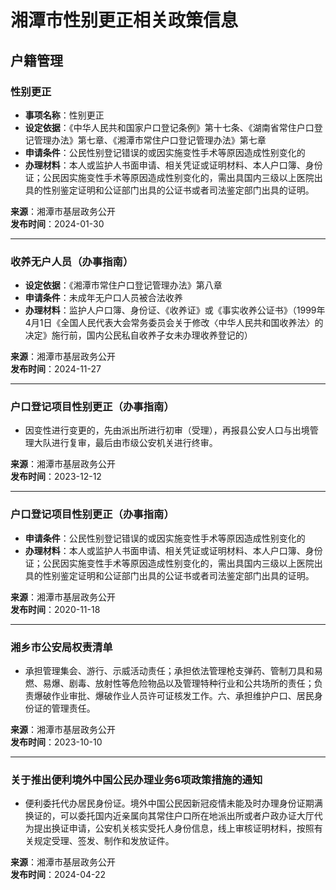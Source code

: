 # 湘潭市性别更正相关政策信息

## 户籍管理

### 性别更正
- **事项名称**：性别更正
- **设定依据**：《中华人民共和国家户口登记条例》第十七条、《湖南省常住户口登记管理办法》第七章、《湘潭市常住户口登记管理办法》第七章
- **申请条件**：公民性别登记错误的或因实施变性手术等原因造成性别变化的
- **办理材料**：本人或监护人书面申请、相关凭证或证明材料、本人户口簿、身份证；公民因实施变性手术等原因造成性别变化的，需出具国内三级以上医院出具的性别鉴定证明和公证部门出具的公证书或者司法鉴定部门出具的证明。

**来源**：湘潭市基层政务公开  
**发布时间**：2024-01-30  

---

### 收养无户人员（办事指南）
- **设定依据**：《湘潭市常住户口登记管理办法》第八章
- **申请条件**：未成年无户口人员被合法收养
- **办理材料**：监护人户口簿、身份证、《收养证》或《事实收养公证书》（1999年4月1日《全国人民代表大会常务委员会关于修改〈中华人民共和国收养法〉的决定》施行前，国内公民私自收养子女未办理收养登记的）

**来源**：湘潭市基层政务公开  
**发布时间**：2024-11-27  

---

### 户口登记项目性别更正（办事指南）
- 因变性进行变更的，先由派出所进行初审（受理），再报县公安人口与出境管理大队进行复审，最后由市级公安机关进行终审。

**来源**：湘潭市基层政务公开  
**发布时间**：2023-12-12  

---

### 户口登记项目性别更正（办事指南）
- **申请条件**：公民性别登记错误的或因实施变性手术等原因造成性别变化的
- **办理材料**：本人或监护人书面申请、相关凭证或证明材料、本人户口簿、身份证；公民因实施变性手术等原因造成性别变化的，需出具国内三级以上医院出具的性别鉴定证明和公证部门出具的公证书或者司法鉴定部门出具的证明。

**来源**：湘潭市基层政务公开  
**发布时间**：2020-11-18  

---

### 湘乡市公安局权责清单
- 承担管理集会、游行、示威活动责任；承担依法管理枪支弹药、管制刀具和易燃、易爆、剧毒、放射性等危险物品以及管理特种行业和公共场所的责任；负责爆破作业审批、爆破作业人员许可证核发工作。六、承担维护户口、居民身份证的管理责任。

**来源**：湘潭市基层政务公开  
**发布时间**：2023-10-10  

---

### 关于推出便利境外中国公民办理业务6项政策措施的通知
- 便利委托代办居民身份证。境外中国公民因新冠疫情未能及时办理身份证期满换证的，可以委托国内近亲属向其常住户口所在地派出所或者户政办证大厅代为提出换证申请，公安机关核实受托人身份信息，线上审核证明材料，按照有关规定受理、签发、制作和发放证件。

**来源**：湘潭市基层政务公开  
**发布时间**：2024-04-22  